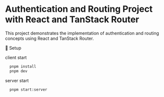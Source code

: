 # Authentication and Routing Project with React and TanStack Router

This project demonstrates the implementation of authentication 
and routing concepts using React and TanStack Router.

🔧 Setup

client start

```bash
  pnpm install
  pnpm dev
```

server start

```bash
  pnpm start:server
```
